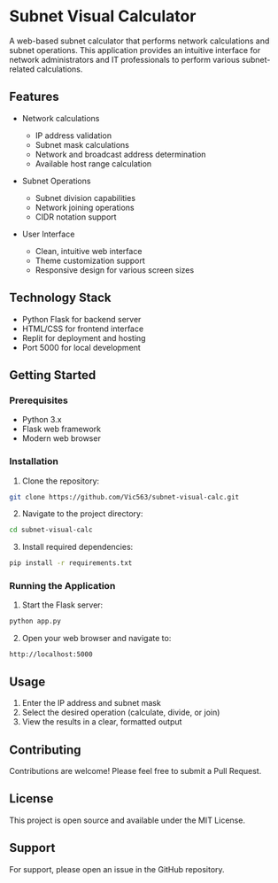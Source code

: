 # Subnet Visual Calculator

A web-based subnet calculator that performs network calculations and subnet operations. This application provides an intuitive interface for network administrators and IT professionals to perform various subnet-related calculations.

## Features

- Network calculations
  - IP address validation
  - Subnet mask calculations
  - Network and broadcast address determination
  - Available host range calculation
  
- Subnet Operations
  - Subnet division capabilities
  - Network joining operations
  - CIDR notation support

- User Interface
  - Clean, intuitive web interface
  - Theme customization support
  - Responsive design for various screen sizes

## Technology Stack

- Python Flask for backend server
- HTML/CSS for frontend interface
- Replit for deployment and hosting
- Port 5000 for local development

## Getting Started

### Prerequisites

- Python 3.x
- Flask web framework
- Modern web browser

### Installation

1. Clone the repository:
```bash
git clone https://github.com/Vic563/subnet-visual-calc.git
```

2. Navigate to the project directory:
```bash
cd subnet-visual-calc
```

3. Install required dependencies:
```bash
pip install -r requirements.txt
```

### Running the Application

1. Start the Flask server:
```bash
python app.py
```

2. Open your web browser and navigate to:
```
http://localhost:5000
```

## Usage

1. Enter the IP address and subnet mask
2. Select the desired operation (calculate, divide, or join)
3. View the results in a clear, formatted output

## Contributing

Contributions are welcome! Please feel free to submit a Pull Request.

## License

This project is open source and available under the MIT License.

## Support

For support, please open an issue in the GitHub repository.

